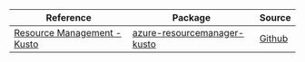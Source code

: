 | Reference | Package | Source |
|---|---|---|
|[Resource Management - Kusto](resourcemanager-kusto-readme.md)|[azure-resourcemanager-kusto](https://repo1.maven.org/maven2/com/azure/resourcemanager/azure-resourcemanager-kusto)|[Github](https://github.com/Azure/azure-sdk-for-java/blob/main/sdk/kusto/azure-resourcemanager-kusto)|
